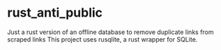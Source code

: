 # rust_anti_public
Just a rust version of an offline database to remove duplicate links from scraped links
This project uses rusqlite, a rust wrapper for SQLite.
